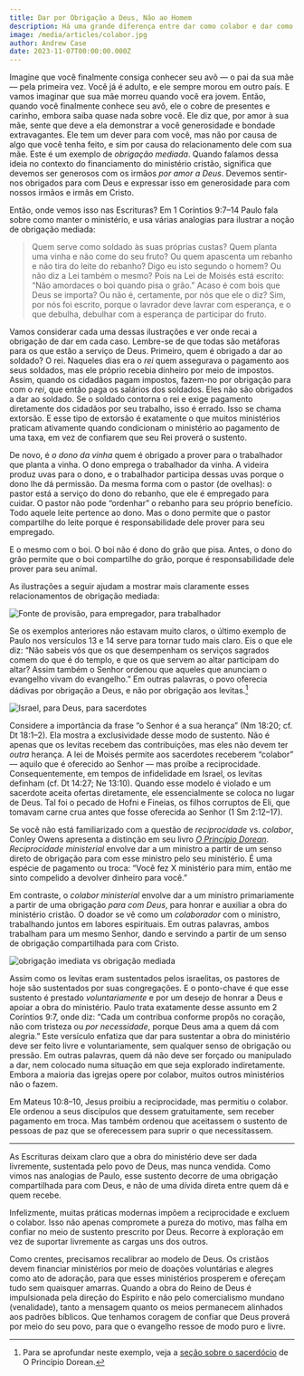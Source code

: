 ```yaml
---
title: Dar por Obrigação a Deus, Não ao Homem
description: Há uma grande diferença entre dar como colabor e dar como reciprocidade, e essa diferença é Deus.
image: /media/articles/colabor.jpg
author: Andrew Case
date: 2023-11-07T00:00:00.000Z
---
```



Imagine que você finalmente consiga conhecer seu avô — o pai da sua mãe — pela primeira vez. Você já é adulto, e ele sempre morou em outro país. E vamos imaginar que sua mãe morreu quando você era jovem. Então, quando você finalmente conhece seu avô, ele o cobre de presentes e carinho, embora saiba quase nada sobre você. Ele diz que, por amor à sua mãe, sente que deve a ela demonstrar a você generosidade e bondade extravagantes. Ele tem um dever para com você, mas não por causa de algo que você tenha feito, e sim por causa do relacionamento dele com sua mãe. Este é um exemplo de _obrigação mediada_. Quando falamos dessa ideia no contexto do financiamento do ministério cristão, significa que devemos ser generosos com os irmãos _por amor a Deus_. Devemos sentir-nos obrigados para com Deus e expressar isso em generosidade para com nossos irmãos e irmãs em Cristo.

Então, onde vemos isso nas Escrituras? Em 1 Coríntios 9:7–14 Paulo fala sobre como manter o ministério, e usa várias analogias para ilustrar a noção de obrigação mediada:

> Quem serve como soldado às suas próprias custas? Quem planta uma vinha e não come do seu fruto? Ou quem apascenta um rebanho e não tira do leite do rebanho? Digo eu isto segundo o homem? Ou não diz a Lei também o mesmo? Pois na Lei de Moisés está escrito: “Não amordaces o boi quando pisa o grão.” Acaso é com bois que Deus se importa? Ou não é, certamente, por nós que ele o diz? Sim, por nós foi escrito, porque o lavrador deve lavrar com esperança, e o que debulha, debulhar com a esperança de participar do fruto.

Vamos considerar cada uma dessas ilustrações e ver onde recai a obrigação de dar em cada caso. Lembre-se de que todas são metáforas para os que estão a serviço de Deus. Primeiro, quem é obrigado a dar ao soldado? O rei. Naqueles dias era o _rei_ quem assegurava o pagamento aos seus soldados, mas ele próprio recebia dinheiro por meio de impostos. Assim, quando os cidadãos pagam impostos, fazem-no por obrigação para com o _rei_, que então paga os salários dos soldados. Eles não são obrigados a dar ao soldado. Se o soldado contorna o rei e exige pagamento diretamente dos cidadãos por seu trabalho, isso é errado. Isso se chama extorsão. E esse tipo de extorsão é exatamente o que muitos ministérios praticam ativamente quando condicionam o ministério ao pagamento de uma taxa, em vez de confiarem que seu Rei proverá o sustento.

De novo, é _o dono da vinha_ quem é obrigado a prover para o trabalhador que planta a vinha. O dono emprega o trabalhador da vinha. A videira produz uvas para o dono, e o trabalhador participa dessas uvas porque o dono lhe dá permissão. Da mesma forma com o pastor (de ovelhas): o pastor está a serviço do dono do rebanho, que ele é empregado para cuidar. O pastor não pode “ordenhar” o rebanho para seu próprio benefício. Todo aquele leite pertence ao dono. Mas o dono permite que o pastor compartilhe do leite porque é responsabilidade dele prover para seu empregado.

E o mesmo com o boi. O boi não é dono do grão que pisa. Antes, o dono do grão permite que o boi compartilhe do grão, porque é responsabilidade dele prover para seu animal.

As ilustrações a seguir ajudam a mostrar mais claramente esses relacionamentos de obrigação mediada:

![Fonte de provisão, para empregador, para trabalhador](/_assets/colabor/mediated_1cor9.svg)

Se os exemplos anteriores não estavam muito claros, o último exemplo de Paulo nos versículos 13 e 14 serve para tornar tudo mais claro. Eis o que ele diz: “Não sabeis vós que os que desempenham os serviços sagrados comem do que é do templo, e que os que servem ao altar participam do altar? Assim também o Senhor ordenou que aqueles que anunciam o evangelho vivam do evangelho.” Em outras palavras, o povo oferecia dádivas por obrigação a Deus, e não por obrigação aos levitas.[^1]

![Israel, para Deus, para sacerdotes](/_assets/colabor/mediated_temple.svg)

Considere a importância da frase “o Senhor é a sua herança” (Nm 18:20; cf. Dt 18:1–2). Ela mostra a exclusividade desse modo de sustento. Não é apenas que os levitas recebem das contribuições, mas eles não devem ter _outra_ herança. A lei de Moisés permite aos sacerdotes receberem “co­labor” — aquilo que é oferecido ao Senhor — mas proíbe a reciprocidade. Consequentemente, em tempos de infidelidade em Israel, os levitas definham (cf. Dt 14:27; Ne 13:10). Quando esse modelo é violado e um sacerdote aceita ofertas diretamente, ele essencialmente se coloca no lugar de Deus. Tal foi o pecado de Hofni e Fineias, os filhos corruptos de Eli, que tomavam carne crua antes que fosse oferecida ao Senhor (1 Sm 2:12–17).

Se você não está familiarizado com a questão de _reciprocidade_ vs. _colabor_, Conley Owens apresenta a distinção em seu livro [_O Princípio Dorean_](https://thedoreanprinciple.org/#c1_4). _Reciprocidade ministerial_ envolve dar a um ministro a partir de um senso direto de obrigação para com esse ministro pelo seu ministério. É uma espécie de pagamento ou troca: “Você fez X ministério para mim, então me sinto compelido a devolver dinheiro para você.”

Em contraste, o _colabor ministerial_ envolve dar a um ministro primariamente a partir de uma obrigação _para com Deus_, para honrar e auxiliar a obra do ministério cristão. O doador se vê como um _colaborador_ com o ministro, trabalhando juntos em labores espirituais. Em outras palavras, ambos trabalham para um mesmo Senhor, dando e servindo a partir de um senso de obrigação compartilhada para com Cristo.

![obrigação imediata vs obrigação mediada](/_assets/colabor/mediated_obligation.svg)

Assim como os levitas eram sustentados pelos israelitas, os pastores de hoje são sustentados por suas congregações. E o ponto-chave é que esse sustento é prestado _voluntariamente_ e por um desejo de honrar a Deus e apoiar a obra do ministério. Paulo trata exatamente desse assunto em 2 Coríntios 9:7, onde diz: “Cada um contribua conforme propôs no coração, não com tristeza ou _por necessidade_, porque Deus ama a quem dá com alegria.” Este versículo enfatiza que dar para sustentar a obra do ministério deve ser feito livre e voluntariamente, sem qualquer senso de obrigação ou pressão. Em outras palavras, quem dá não deve ser forçado ou manipulado a dar, nem colocado numa situação em que seja explorado indiretamente. Embora a maioria das igrejas opere por colabor, muitos outros ministérios não o fazem.

Em Mateus 10:8–10, Jesus proibiu a reciprocidade, mas permitiu o colabor. Ele ordenou a seus discípulos que dessem gratuitamente, sem receber pagamento em troca. Mas também ordenou que aceitassem o sustento de pessoas de paz que se oferecessem para suprir o que necessitassem.

---

As Escrituras deixam claro que a obra do ministério deve ser dada livremente, sustentada pelo povo de Deus, mas nunca vendida. Como vimos nas analogias de Paulo, esse sustento decorre de uma obrigação compartilhada para com Deus, e não de uma dívida direta entre quem dá e quem recebe.

Infelizmente, muitas práticas modernas impõem a reciprocidade e excluem o colabor. Isso não apenas compromete a pureza do motivo, mas falha em confiar no meio de sustento prescrito por Deus. Recorre à exploração em vez de suportar livremente as cargas uns dos outros.

Como crentes, precisamos recalibrar ao modelo de Deus. Os cristãos devem financiar ministérios por meio de doações voluntárias e alegres como ato de adoração, para que esses ministérios prosperem e ofereçam tudo sem quaisquer amarras. Quando a obra do Reino de Deus é impulsionada pela direção do Espírito e não pelo comercialismo mundano (venalidade), tanto a mensagem quanto os meios permanecem alinhados aos padrões bíblicos. Que tenhamos coragem de confiar que Deus proverá por meio do seu povo, para que o evangelho ressoe de modo puro e livre.



[^1]: Para se aprofundar neste exemplo, veja a [seção sobre o sacerdócio](https://thedoreanprinciple.org/#c3_1) de O Princípio Dorean.
